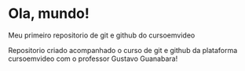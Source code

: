 # Ola, mundo!
 Meu primeiro repositorio de git e github do cursoemvideo

 Repositorio criado acompanhado o curso de git e github da plataforma cursoemvideo com o professor Gustavo Guanabara!
